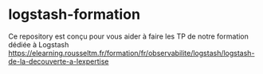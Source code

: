 # logstash-formation
Ce repository est conçu pour vous aider à faire les TP de notre formation dédiée à Logstash
https://elearning.rousseltm.fr/formation/fr/observabilite/logstash/logstash-de-la-decouverte-a-lexpertise